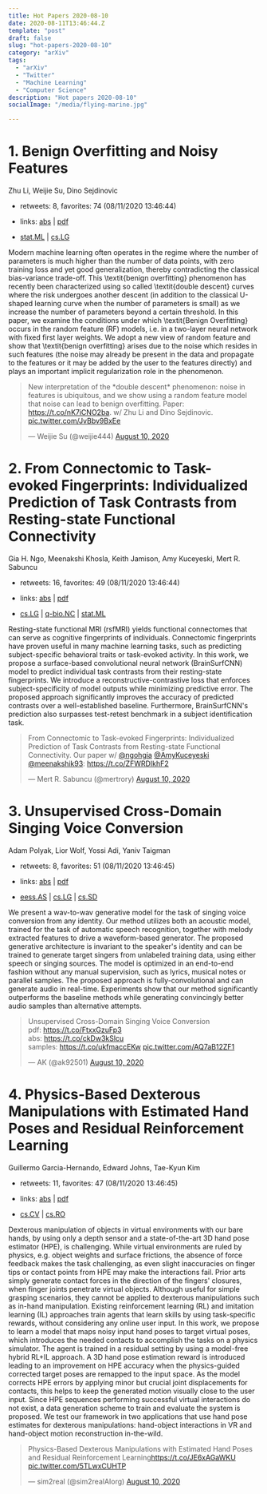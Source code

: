 ```yaml
---
title: Hot Papers 2020-08-10
date: 2020-08-11T13:46:44.Z
template: "post"
draft: false
slug: "hot-papers-2020-08-10"
category: "arXiv"
tags:
  - "arXiv"
  - "Twitter"
  - "Machine Learning"
  - "Computer Science"
description: "Hot papers 2020-08-10"
socialImage: "/media/flying-marine.jpg"

---
```


# 1. Benign Overfitting and Noisy Features

Zhu Li, Weijie Su, Dino Sejdinovic

- retweets: 8, favorites: 74 (08/11/2020 13:46:44)

- links: [abs](https://arxiv.org/abs/2008.02901) | [pdf](https://arxiv.org/pdf/2008.02901)
- [stat.ML](https://arxiv.org/list/stat.ML/recent) | [cs.LG](https://arxiv.org/list/cs.LG/recent)

Modern machine learning often operates in the regime where the number of parameters is much higher than the number of data points, with zero training loss and yet good generalization, thereby contradicting the classical bias-variance trade-off. This \textit{benign overfitting} phenomenon has recently been characterized using so called \textit{double descent} curves where the risk undergoes another descent (in addition to the classical U-shaped learning curve when the number of parameters is small) as we increase the number of parameters beyond a certain threshold. In this paper, we examine the conditions under which \textit{Benign Overfitting} occurs in the random feature (RF) models, i.e. in a two-layer neural network with fixed first layer weights. We adopt a new view of random feature and show that \textit{benign overfitting} arises due to the noise which resides in such features (the noise may already be present in the data and propagate to the features or it may be added by the user to the features directly) and plays an important implicit regularization role in the phenomenon.

<blockquote class="twitter-tweet"><p lang="en" dir="ltr">New interpretation of the *double descent* phenomenon: noise in features is ubiquitous, and we show using a random feature model that noise can lead to benign overfitting. Paper: <a href="https://t.co/nK7iCNO2ba">https://t.co/nK7iCNO2ba</a>. w/ Zhu Li and Dino Sejdinovic. <a href="https://t.co/JvBbv9BxEe">pic.twitter.com/JvBbv9BxEe</a></p>&mdash; Weijie Su (@weijie444) <a href="https://twitter.com/weijie444/status/1292854888968474625?ref_src=twsrc%5Etfw">August 10, 2020</a></blockquote>
<script async src="https://platform.twitter.com/widgets.js" charset="utf-8"></script>




# 2. From Connectomic to Task-evoked Fingerprints: Individualized Prediction  of Task Contrasts from Resting-state Functional Connectivity

Gia H. Ngo, Meenakshi Khosla, Keith Jamison, Amy Kuceyeski, Mert R. Sabuncu

- retweets: 16, favorites: 49 (08/11/2020 13:46:44)

- links: [abs](https://arxiv.org/abs/2008.02961) | [pdf](https://arxiv.org/pdf/2008.02961)
- [cs.LG](https://arxiv.org/list/cs.LG/recent) | [q-bio.NC](https://arxiv.org/list/q-bio.NC/recent) | [stat.ML](https://arxiv.org/list/stat.ML/recent)

Resting-state functional MRI (rsfMRI) yields functional connectomes that can serve as cognitive fingerprints of individuals. Connectomic fingerprints have proven useful in many machine learning tasks, such as predicting subject-specific behavioral traits or task-evoked activity. In this work, we propose a surface-based convolutional neural network (BrainSurfCNN) model to predict individual task contrasts from their resting-state fingerprints. We introduce a reconstructive-contrastive loss that enforces subject-specificity of model outputs while minimizing predictive error. The proposed approach significantly improves the accuracy of predicted contrasts over a well-established baseline. Furthermore, BrainSurfCNN's prediction also surpasses test-retest benchmark in a subject identification task.

<blockquote class="twitter-tweet"><p lang="en" dir="ltr">From Connectomic to Task-evoked Fingerprints: Individualized Prediction of Task Contrasts from Resting-state Functional Connectivity. Our paper w/ <a href="https://twitter.com/ngohgia?ref_src=twsrc%5Etfw">@ngohgia</a> <a href="https://twitter.com/AmyKuceyeski?ref_src=twsrc%5Etfw">@AmyKuceyeski</a> <a href="https://twitter.com/meenakshik93?ref_src=twsrc%5Etfw">@meenakshik93</a>: <a href="https://t.co/ZFWRDIkhF2">https://t.co/ZFWRDIkhF2</a></p>&mdash; Mert R. Sabuncu (@mertrory) <a href="https://twitter.com/mertrory/status/1292842851387269124?ref_src=twsrc%5Etfw">August 10, 2020</a></blockquote>
<script async src="https://platform.twitter.com/widgets.js" charset="utf-8"></script>




# 3. Unsupervised Cross-Domain Singing Voice Conversion

Adam Polyak, Lior Wolf, Yossi Adi, Yaniv Taigman

- retweets: 8, favorites: 51 (08/11/2020 13:46:45)

- links: [abs](https://arxiv.org/abs/2008.02830) | [pdf](https://arxiv.org/pdf/2008.02830)
- [eess.AS](https://arxiv.org/list/eess.AS/recent) | [cs.LG](https://arxiv.org/list/cs.LG/recent) | [cs.SD](https://arxiv.org/list/cs.SD/recent)

We present a wav-to-wav generative model for the task of singing voice conversion from any identity. Our method utilizes both an acoustic model, trained for the task of automatic speech recognition, together with melody extracted features to drive a waveform-based generator. The proposed generative architecture is invariant to the speaker's identity and can be trained to generate target singers from unlabeled training data, using either speech or singing sources. The model is optimized in an end-to-end fashion without any manual supervision, such as lyrics, musical notes or parallel samples. The proposed approach is fully-convolutional and can generate audio in real-time. Experiments show that our method significantly outperforms the baseline methods while generating convincingly better audio samples than alternative attempts.

<blockquote class="twitter-tweet"><p lang="en" dir="ltr">Unsupervised Cross-Domain Singing Voice Conversion<br>pdf: <a href="https://t.co/FtxxGzuFp3">https://t.co/FtxxGzuFp3</a><br>abs: <a href="https://t.co/ckDw3kSlcu">https://t.co/ckDw3kSlcu</a><br>samples: <a href="https://t.co/ukfmaccEKw">https://t.co/ukfmaccEKw</a> <a href="https://t.co/AQ7aB12ZF1">pic.twitter.com/AQ7aB12ZF1</a></p>&mdash; AK (@ak92501) <a href="https://twitter.com/ak92501/status/1292628845284208640?ref_src=twsrc%5Etfw">August 10, 2020</a></blockquote>
<script async src="https://platform.twitter.com/widgets.js" charset="utf-8"></script>




# 4. Physics-Based Dexterous Manipulations with Estimated Hand Poses and  Residual Reinforcement Learning

Guillermo Garcia-Hernando, Edward Johns, Tae-Kyun Kim

- retweets: 11, favorites: 47 (08/11/2020 13:46:45)

- links: [abs](https://arxiv.org/abs/2008.03285) | [pdf](https://arxiv.org/pdf/2008.03285)
- [cs.CV](https://arxiv.org/list/cs.CV/recent) | [cs.RO](https://arxiv.org/list/cs.RO/recent)

Dexterous manipulation of objects in virtual environments with our bare hands, by using only a depth sensor and a state-of-the-art 3D hand pose estimator (HPE), is challenging. While virtual environments are ruled by physics, e.g. object weights and surface frictions, the absence of force feedback makes the task challenging, as even slight inaccuracies on finger tips or contact points from HPE may make the interactions fail. Prior arts simply generate contact forces in the direction of the fingers' closures, when finger joints penetrate virtual objects. Although useful for simple grasping scenarios, they cannot be applied to dexterous manipulations such as in-hand manipulation. Existing reinforcement learning (RL) and imitation learning (IL) approaches train agents that learn skills by using task-specific rewards, without considering any online user input. In this work, we propose to learn a model that maps noisy input hand poses to target virtual poses, which introduces the needed contacts to accomplish the tasks on a physics simulator. The agent is trained in a residual setting by using a model-free hybrid RL+IL approach. A 3D hand pose estimation reward is introduced leading to an improvement on HPE accuracy when the physics-guided corrected target poses are remapped to the input space. As the model corrects HPE errors by applying minor but crucial joint displacements for contacts, this helps to keep the generated motion visually close to the user input. Since HPE sequences performing successful virtual interactions do not exist, a data generation scheme to train and evaluate the system is proposed. We test our framework in two applications that use hand pose estimates for dexterous manipulations: hand-object interactions in VR and hand-object motion reconstruction in-the-wild.

<blockquote class="twitter-tweet"><p lang="en" dir="ltr">Physics-Based Dexterous Manipulations with Estimated Hand Poses and Residual Reinforcement Learning<a href="https://t.co/JE6xAGaWKU">https://t.co/JE6xAGaWKU</a> <a href="https://t.co/5TLwxCUHTP">pic.twitter.com/5TLwxCUHTP</a></p>&mdash; sim2real (@sim2realAIorg) <a href="https://twitter.com/sim2realAIorg/status/1292625820884717568?ref_src=twsrc%5Etfw">August 10, 2020</a></blockquote>
<script async src="https://platform.twitter.com/widgets.js" charset="utf-8"></script>



